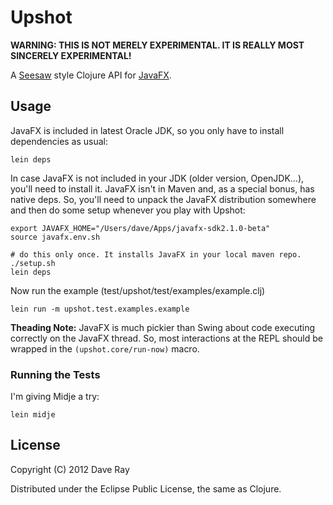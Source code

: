 # Upshot

**WARNING: THIS IS NOT MERELY EXPERIMENTAL. IT IS REALLY MOST SINCERELY EXPERIMENTAL!**

A [Seesaw](https://github.com/daveray/seesaw) style Clojure API for [JavaFX](http://javafx.com).

## Usage
JavaFX is included in latest Oracle JDK, so you only have to install dependencies as usual:

    lein deps

In case JavaFX is not included in your JDK (older version, OpenJDK...), you'll need to install it.
JavaFX isn't in Maven and, as a special bonus, has native deps. So, you'll need to unpack the JavaFX distribution somewhere and then do some setup whenever you play with Upshot:

    export JAVAFX_HOME="/Users/dave/Apps/javafx-sdk2.1.0-beta"
    source javafx.env.sh

    # do this only once. It installs JavaFX in your local maven repo.
    ./setup.sh
    lein deps

Now run the example (test/upshot/test/examples/example.clj)

    lein run -m upshot.test.examples.example

**Theading Note:** JavaFX is much pickier than Swing about code executing correctly on the JavaFX thread. So, most interactions at the REPL should be wrapped in the `(upshot.core/run-now)` macro.

### Running the Tests
I'm giving Midje a try:

    lein midje

## License

Copyright (C) 2012 Dave Ray

Distributed under the Eclipse Public License, the same as Clojure.
